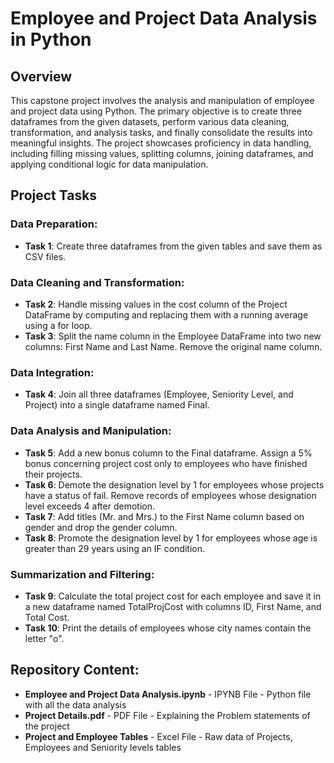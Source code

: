 # Employee and Project Data Analysis in Python

## Overview
This capstone project involves the analysis and manipulation of employee and project data using Python. The primary objective is to create three dataframes from the given datasets, perform various data cleaning, transformation, and analysis tasks, and finally consolidate the results into meaningful insights. The project showcases proficiency in data handling, including filling missing values, splitting columns, joining dataframes, and applying conditional logic for data manipulation.

## Project Tasks

### Data Preparation:
- **Task 1**: Create three dataframes from the given tables and save them as CSV files. 

### Data Cleaning and Transformation:
- **Task 2**: Handle missing values in the cost column of the Project DataFrame by computing and replacing them with a running average using a for loop.
- **Task 3**: Split the name column in the Employee DataFrame into two new columns: First Name and Last Name. Remove the original name column.

### Data Integration:
- **Task 4**: Join all three dataframes (Employee, Seniority Level, and Project) into a single dataframe named Final.

### Data Analysis and Manipulation:
- **Task 5**: Add a new bonus column to the Final dataframe. Assign a 5% bonus concerning project cost only to employees who have finished their projects.
- **Task 6**: Demote the designation level by 1 for employees whose projects have a status of fail. Remove records of employees whose designation level exceeds 4 after demotion.
- **Task 7**: Add titles (Mr. and Mrs.) to the First Name column based on gender and drop the gender column.
- **Task 8**: Promote the designation level by 1 for employees whose age is greater than 29 years using an IF condition.

### Summarization and Filtering:
- **Task 9**: Calculate the total project cost for each employee and save it in a new dataframe named TotalProjCost with columns ID, First Name, and Total Cost.
- **Task 10**: Print the details of employees whose city names contain the letter "o".

## Repository Content:
-  **Employee and Project Data Analysis.ipynb** - IPYNB File - Python file with all the data analysis
-  **Project Details.pdf** - PDF File - Explaining the Problem statements of the project
-  **Project and Employee Tables** - Excel File - Raw data of Projects, Employees and Seniority levels tables

